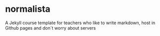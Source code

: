 # normalista
A Jekyll course template for teachers who like to write markdown, host in Github pages and don´t worry about servers

